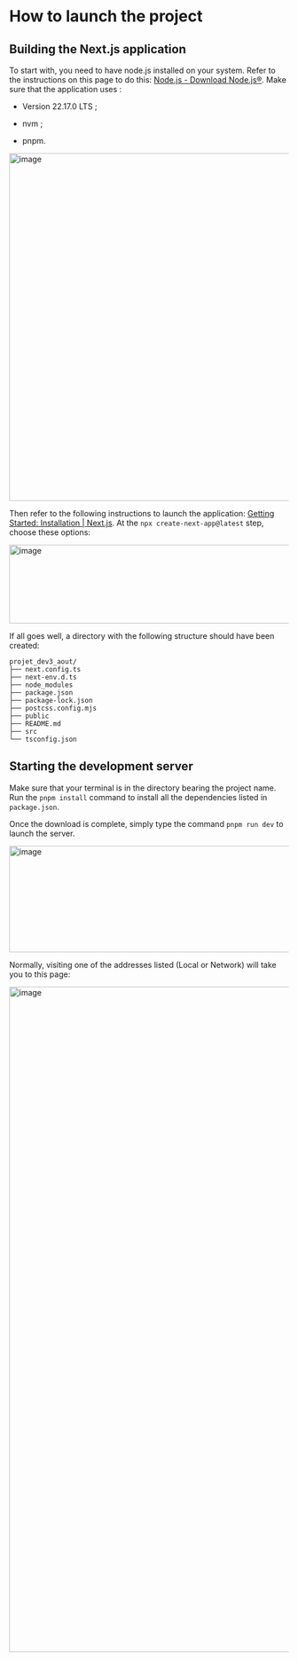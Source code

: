 # How to launch the project

## Building the Next.js application

To start with, you need to have node.js installed on your system. Refer to the instructions on this page to do this: [Node.js - Download Node.js®](https://nodejs.org/en/download). Make sure that the application uses :

- Version 22.17.0 LTS ;

- nvm ;

- pnpm.

<img width="829" height="627" alt="image" src="https://github.com/user-attachments/assets/c88cbb70-f7fd-4743-b8d0-cbe346ce1173" />

Then refer to the following instructions to launch the application: [Getting Started: Installation | Next.js](https://nextjs.org/docs/app/getting-started/installation). At the `npx create-next-app@latest` step, choose these options:

<img width="624" height="142" alt="image" src="https://github.com/user-attachments/assets/207016e9-6948-4eec-875d-7ddad36621c6" />

If all goes well, a directory with the following structure should have been created:

```shell
projet_dev3_aout/  
├── next.config.ts  
├── next-env.d.ts  
├── node_modules  
├── package.json  
├── package-lock.json  
├── postcss.config.mjs  
├── public  
├── README.md  
├── src  
└── tsconfig.json
```

## Starting the development server

Make sure that your terminal is in the directory bearing the project name. Run the `pnpm install` command to install all the dependencies listed in `package.json`.

Once the download is complete, simply type the command `pnpm run dev` to launch the server.

<img width="626" height="192" alt="image" src="https://github.com/user-attachments/assets/372fef31-fb58-4c95-833f-dc72b605c369" />

Normally, visiting one of the addresses listed (Local or Network) will take you to this page:

<img width="1920" height="1200" alt="image" src="https://github.com/user-attachments/assets/058cdb02-53c0-42c9-9384-53acd4555e85" />

